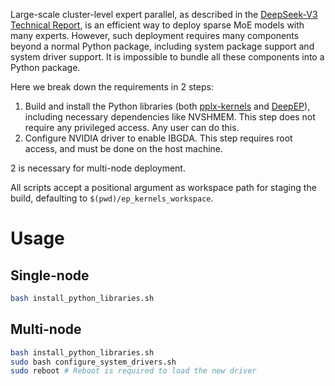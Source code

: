 Large-scale cluster-level expert parallel, as described in the [DeepSeek-V3 Technical Report](http://arxiv.org/abs/2412.19437), is an efficient way to deploy sparse MoE models with many experts. However, such deployment requires many components beyond a normal Python package, including system package support and system driver support. It is impossible to bundle all these components into a Python package.

Here we break down the requirements in 2 steps:
1. Build and install the Python libraries (both [pplx-kernels](https://github.com/ppl-ai/pplx-kernels) and [DeepEP](https://github.com/deepseek-ai/DeepEP)), including necessary dependencies like NVSHMEM. This step does not require any privileged access. Any user can do this.
2. Configure NVIDIA driver to enable IBGDA. This step requires root access, and must be done on the host machine.

2 is necessary for multi-node deployment.

All scripts accept a positional argument as workspace path for staging the build, defaulting to `$(pwd)/ep_kernels_workspace`.

# Usage

## Single-node

```bash
bash install_python_libraries.sh
```

## Multi-node

```bash
bash install_python_libraries.sh
sudo bash configure_system_drivers.sh
sudo reboot # Reboot is required to load the new driver
```
